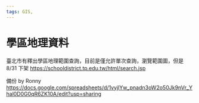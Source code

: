 ```yaml
---
tags: GIS,
---
```


# 學區地理資料

臺北市有釋出學區地理範圍查詢，目前是僅允許單次查詢，瀏覽範圍圖，但是 8/31 下架
https://schooldistrict.tp.edu.tw/html/search.jsp

備份 by Ronny 
https://docs.google.com/spreadsheets/d/1vyjlYw_pnadn3oW2o50Jk9nVr_Yhal0D0G0qR6ZK10A/edit?usp=sharing

